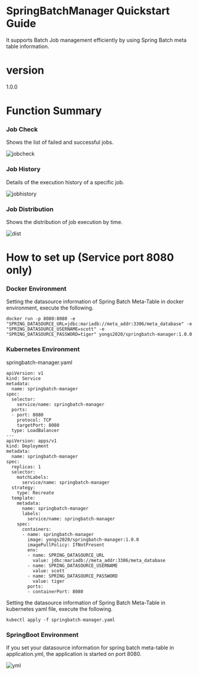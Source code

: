 # SpringBatchManager Quickstart Guide 
It supports Batch Job management efficiently by using Spring Batch meta table information.
# version
1.0.0
# Function Summary
### Job Check
Shows the list of failed and successful jobs.

![jobcheck](https://user-images.githubusercontent.com/100505047/155977234-d51bf310-e884-4c56-95fc-64f30800480c.png)

### Job History
Details of the execution history of a specific job.

![jobhistory](https://user-images.githubusercontent.com/100505047/155977274-3c02fcda-cddd-4f3b-a6e1-c6c896c69b2c.png)

### Job Distribution
Shows the distribution of job execution by time.

![dist](https://user-images.githubusercontent.com/100505047/155977433-4c9add59-b334-42f1-8138-fcfb79d09637.png)

# How to set up (Service port 8080 only)
### Docker Environment
Setting the datasource information of Spring Batch Meta-Table in docker environment, execute the following.

```
docker run -p 8080:8080 -e "SPRING_DATASOURCE_URL=jdbc:mariadb://meta_addr:3306/meta_database" -e "SPRING_DATASOURCE_USERNAME=scott" -e "SPRING_DATASOURCE_PASSWORD=tiger" yongs2020/springbatch-manager:1.0.0
```
### Kubernetes Environment
springbatch-manager.yaml
```
apiVersion: v1
kind: Service
metadata:
  name: springbatch-manager
spec:
  selector:
    service/name: springbatch-manager
  ports:
  - port: 8080
    protocol: TCP
    targetPort: 8080
  type: LoadBalancer
---
apiVersion: apps/v1
kind: Deployment
metadata:
  name: springbatch-manager
spec:
  replicas: 1
  selector:
    matchLabels:
      service/name: springbatch-manager
  strategy:
    type: Recreate   
  template:
    metadata:
      name: springbatch-manager
      labels:
        service/name: springbatch-manager
    spec:
      containers:
      - name: springbatch-manager
        image: yongs2020/springbatch-manager:1.0.0
        imagePullPolicy: IfNotPresent
        env:
        - name: SPRING_DATASOURCE_URL
          value: jdbc:mariadb://meta_addr:3306/meta_database 
        - name: SPRING_DATASOURCE_USERNAME
          value: scott 
        - name: SPRING_DATASOURCE_PASSWORD
          value: tiger   
        ports:
        - containerPort: 8080
```
Setting the datasource information of Spring Batch Meta-Table in kubernetes yaml file, execute the following.
```
kubectl apply -f springbatch-manager.yaml
```
### SpringBoot Environment
If you set your datasource information for spring batch meta-table in application.yml, the application is started on port 8080.

![yml](https://user-images.githubusercontent.com/13634581/156312793-3ec16573-d2c5-429b-a36c-eb392c7ba015.png)
